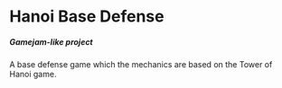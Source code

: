 <h1> Hanoi Base Defense </h1>
<h5> Gamejam-like project </h5>

A base defense game which the mechanics are based on the Tower of Hanoi game.
